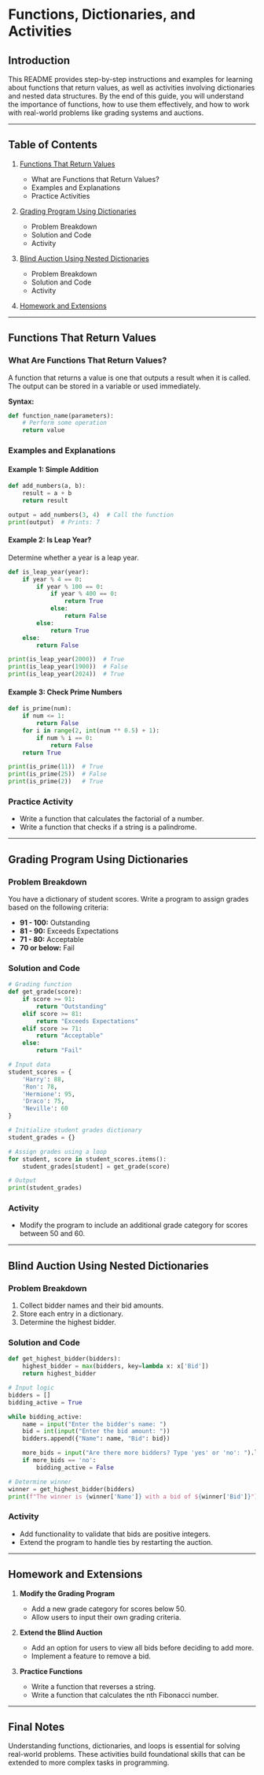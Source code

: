 # Functions, Dictionaries, and Activities

## Introduction
This README provides step-by-step instructions and examples for learning about functions that return values, as well as activities involving dictionaries and nested data structures. By the end of this guide, you will understand the importance of functions, how to use them effectively, and how to work with real-world problems like grading systems and auctions.

---

## Table of Contents
1. [Functions That Return Values](#functions-that-return-values)
   - What are Functions that Return Values?
   - Examples and Explanations
   - Practice Activities

2. [Grading Program Using Dictionaries](#grading-program-using-dictionaries)
   - Problem Breakdown
   - Solution and Code
   - Activity

3. [Blind Auction Using Nested Dictionaries](#blind-auction-using-nested-dictionaries)
   - Problem Breakdown
   - Solution and Code
   - Activity

4. [Homework and Extensions](#homework-and-extensions)

---

## Functions That Return Values

### What Are Functions That Return Values?
A function that returns a value is one that outputs a result when it is called. The output can be stored in a variable or used immediately.

**Syntax:**
```python
def function_name(parameters):
    # Perform some operation
    return value
```

### Examples and Explanations
#### Example 1: Simple Addition
```python
def add_numbers(a, b):
    result = a + b
    return result

output = add_numbers(3, 4)  # Call the function
print(output)  # Prints: 7
```

#### Example 2: Is Leap Year?
Determine whether a year is a leap year.
```python
def is_leap_year(year):
    if year % 4 == 0:
        if year % 100 == 0:
            if year % 400 == 0:
                return True
            else:
                return False
        else:
            return True
    else:
        return False

print(is_leap_year(2000))  # True
print(is_leap_year(1900))  # False
print(is_leap_year(2024))  # True
```

#### Example 3: Check Prime Numbers
```python
def is_prime(num):
    if num <= 1:
        return False
    for i in range(2, int(num ** 0.5) + 1):
        if num % i == 0:
            return False
    return True

print(is_prime(11))  # True
print(is_prime(25))  # False
print(is_prime(2))   # True
```

### Practice Activity
- Write a function that calculates the factorial of a number.
- Write a function that checks if a string is a palindrome.

---

## Grading Program Using Dictionaries

### Problem Breakdown
You have a dictionary of student scores. Write a program to assign grades based on the following criteria:
- **91 - 100:** Outstanding
- **81 - 90:** Exceeds Expectations
- **71 - 80:** Acceptable
- **70 or below:** Fail

### Solution and Code
```python
# Grading function
def get_grade(score):
    if score >= 91:
        return "Outstanding"
    elif score >= 81:
        return "Exceeds Expectations"
    elif score >= 71:
        return "Acceptable"
    else:
        return "Fail"

# Input data
student_scores = {
    'Harry': 88,
    'Ron': 78,
    'Hermione': 95,
    'Draco': 75,
    'Neville': 60
}

# Initialize student grades dictionary
student_grades = {}

# Assign grades using a loop
for student, score in student_scores.items():
    student_grades[student] = get_grade(score)

# Output
print(student_grades)
```

### Activity
- Modify the program to include an additional grade category for scores between 50 and 60.

---

## Blind Auction Using Nested Dictionaries

### Problem Breakdown
1. Collect bidder names and their bid amounts.
2. Store each entry in a dictionary.
3. Determine the highest bidder.

### Solution and Code
```python
def get_highest_bidder(bidders):
    highest_bidder = max(bidders, key=lambda x: x['Bid'])
    return highest_bidder

# Input logic
bidders = []
bidding_active = True

while bidding_active:
    name = input("Enter the bidder's name: ")
    bid = int(input("Enter the bid amount: "))
    bidders.append({"Name": name, "Bid": bid})

    more_bids = input("Are there more bidders? Type 'yes' or 'no': ").lower()
    if more_bids == 'no':
        bidding_active = False

# Determine winner
winner = get_highest_bidder(bidders)
print(f"The winner is {winner['Name']} with a bid of ${winner['Bid']}")
```

### Activity
- Add functionality to validate that bids are positive integers.
- Extend the program to handle ties by restarting the auction.

---

## Homework and Extensions

1. **Modify the Grading Program**
   - Add a new grade category for scores below 50.
   - Allow users to input their own grading criteria.

2. **Extend the Blind Auction**
   - Add an option for users to view all bids before deciding to add more.
   - Implement a feature to remove a bid.

3. **Practice Functions**
   - Write a function that reverses a string.
   - Write a function that calculates the nth Fibonacci number.

---

## Final Notes
Understanding functions, dictionaries, and loops is essential for solving real-world problems. These activities build foundational skills that can be extended to more complex tasks in programming.

